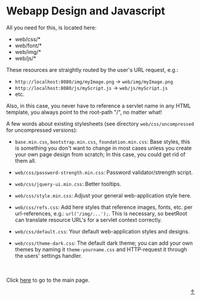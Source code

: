 # Webapp Design and Javascript

All you need for this, is located here:

- web/css/*
- web/font/*
- web/img/*
- web/js/*

These resources are straightly routed by the user's URL request, e.g.:

  - `http://localhost:8080/img/myImage.png` -> `web/img/myImage.png`
  - `http://localhost:8080/js/myScript.js` -> `web/js/myScript.js`
  - etc.

Also, in this case, you never have to reference a servlet name in any HTML template, you always point to the root-path "/", no matter what!

A few words about existing stylesheets (see directory `web/css/uncompressed` for uncompressed versions):

  - `base.min.css`, `bootstrap.min.css`, `foundation.min.css`: Base styles, this is something you don't want to change in most cases unless you create your own page design from scratch; In this case, you could get rid of them all.

  - `web/css/password-strength.min.css`: Password validator/strength script.

  - `web/css/jquery-ui.min.css`: Better tooltips.

  - `web/css/style.min.css`: Adjust your general web-application style here.
  
  - `web/css/refs.css`: Add here styles that reference images, fonts, etc. per url-references, e.g.: `url('/img/...');`. This is necessary, so beetRoot can translate resource URL's for a servlet context correctly.

  - `web/css/default.css`: Your default web-application styles and designs.

  - `web/css/theme-dark.css`: The default dark theme; you can add your own themes by naming it `theme-yourname.css` and HTTP-request it through the users' settings handler.


<br>
<br>
Click <a href="../README.md">here</a> to go to the main page.

<p align="right"><a href="#top">&uarr;</a></p>
